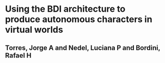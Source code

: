 # Using the BDI architecture to produce autonomous characters in virtual worlds
## Torres, Jorge A and Nedel, Luciana P and Bordini, Rafael H
